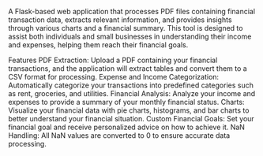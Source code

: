A Flask-based web application that processes PDF files containing financial transaction data, 
extracts relevant information, and provides insights through various charts and a financial summary. 
This tool is designed to assist both individuals and small businesses in understanding their income and expenses, 
helping them reach their financial goals.

Features
PDF Extraction: Upload a PDF containing your financial transactions, and the application will extract tables and convert them to a CSV format for processing.
Expense and Income Categorization: Automatically categorize your transactions into predefined categories such as rent, groceries, and utilities.
Financial Analysis: Analyze your income and expenses to provide a summary of your monthly financial status.
Charts: Visualize your financial data with pie charts, histograms, and bar charts to better understand your financial situation.
Custom Financial Goals: Set your financial goal and receive personalized advice on how to achieve it.
NaN Handling: All NaN values are converted to 0 to ensure accurate data processing.
